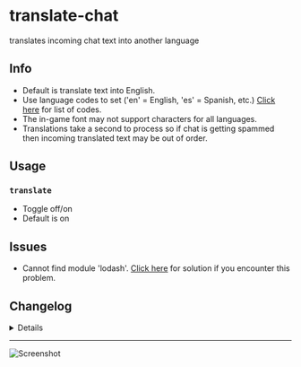 # translate-chat
translates incoming chat text into another language

## Info
- Default is translate text into English.
- Use language codes to set ('en' = English, 'es' = Spanish, etc.) [Click here](https://ctrlq.org/code/19899-google-translate-languages) for list of codes.
- The in-game font may not support characters for all languages.
- Translations take a second to process so if chat is getting spammed then incoming translated text may be out of order.

## Usage
### `translate`
- Toggle off/on
- Default is on

## Issues
- Cannot find module 'lodash'. [Click here](https://github.com/teralove/translate-chat/issues/3) for solution if you encounter this problem.

## Changelog
<details>

    1.2
    - Fix: Whispers and private chat not working.
    1.1
    - included missing dependencies
    - removed trailing whitespaces which was causing unnecessary messages being received.
    1.0
    - initial release

</details>

---

![Screenshot](https://i.imgur.com/JPngjxU.jpg)